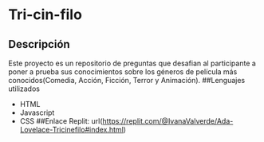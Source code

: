 # Tri-cin-filo
## Descripción 
Este proyecto es un repositorio de preguntas que desafian al participante a poner a prueba sus conocimientos sobre los géneros de película más conocidos(Comedia, Acción, Ficción, Terror y Animación).
##Lenguajes utilizados
- HTML
- Javascript
- CSS
##Enlace Replit: url(https://replit.com/@IvanaValverde/Ada-Lovelace-Tricinefilo#index.html)

